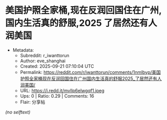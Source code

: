 # 美国护照全家桶,现在反润回国住在广州,国内生活真的舒服,2025 了居然还有人润美国

- Metadata:
  - Subreddit: r_iwanttorun
  - Author: eve_shanghai
  - Created: 2025-09-21 07:10:04 UTC
  - Permalink: https://reddit.com/r/iwanttorun/comments/1nmlbyp/美国护照全家桶现在反润回国住在广州国内生活真的舒服2025_了居然还有人润美国/
  - URL: https://i.redd.it/mvllp6elwgqf1.jpeg
  - Ups: 0 | Ratio: 0.29 | Comments: 16
  - Flair: 分享帖

_(no selftext)_
